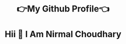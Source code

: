 <h1 align="center">
 👉My Github Profile👈 
</h1> 

<h1 align="center">
 Hii 🤚 I Am Nirmal Choudhary
</h1> 







